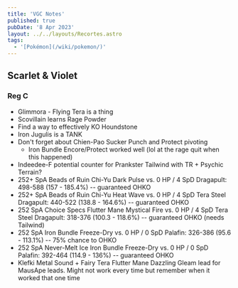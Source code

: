 ```yaml
---
title: 'VGC Notes'
published: true
pubDate: '8 Apr 2023'
layout: ../../layouts/Recortes.astro
tags:
  - '[Pokémon](/wiki/pokemon/)'
---
```


## Scarlet & Violet

### Reg C

- Glimmora - Flying Tera is a thing
- Scovillain learns Rage Powder
- Find a way to effectively KO Houndstone
- Iron Jugulis is a TANK
- Don't forget about Chien-Pao Sucker Punch and Protect pivoting
	- Iron Bundle Encore/Protect worked well (lol at the rage quit when this happened)
- Indeedee-F potential counter for Prankster Tailwind with TR + Psychic Terrain?
- 252+ SpA Beads of Ruin Chi-Yu Dark Pulse vs. 0 HP / 4 SpD Dragapult: 498-588 (157 - 185.4%) -- guaranteed OHKO
- 252+ SpA Beads of Ruin Chi-Yu Heat Wave vs. 0 HP / 4 SpD Tera Steel Dragapult: 440-522 (138.8 - 164.6%) -- guaranteed OHKO
- 252 SpA Choice Specs Flutter Mane Mystical Fire vs. 0 HP / 4 SpD Tera Steel Dragapult: 318-376 (100.3 - 118.6%) -- guaranteed OHKO (needs Tailwind)
- 252 SpA Iron Bundle Freeze-Dry vs. 0 HP / 0 SpD Palafin: 326-386 (95.6 - 113.1%) -- 75% chance to OHKO
- 252 SpA Never-Melt Ice Iron Bundle Freeze-Dry vs. 0 HP / 0 SpD Palafin: 392-464 (114.9 - 136%) -- guaranteed OHKO
- Klefki Metal Sound + Fairy Tera Flutter Mane Dazzling Gleam lead for MausApe leads. Might not work every time but remember when it worked that one time